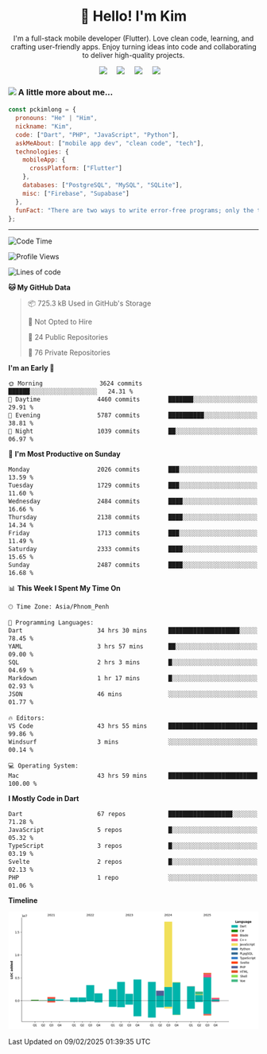 <h1 align="center">👋 Hello! I'm Kim</h1>

<p align="center">
   I'm a full-stack mobile developer (Flutter). Love clean code, learning, and crafting user-friendly apps. Enjoy turning ideas into code and collaborating to deliver high-quality projects.
</p>

<p align="center">
  <a href="mailto:pochkimlong88@gmail.com"><img src="https://img.shields.io/badge/gmail-%23D14836.svg?&style=for-the-badge&logo=gmail&logoColor=white" /></a>&nbsp;&nbsp;&nbsp;&nbsp;
  <a href="https://t.me/pochkimlong/"><img src="https://img.shields.io/badge/telegram-%230077B5.svg?&style=for-the-badge&logo=telegram&logoColor=white" /></a>&nbsp;&nbsp;&nbsp;&nbsp;
  <a href="https://www.youtube.com/@PochKimlong/"><img src="https://img.shields.io/badge/youtube-%23dc2743.svg?&style=for-the-badge&logo=youtube&logoColor=white" /></a>&nbsp;&nbsp;&nbsp;&nbsp;
  <a href="https://www.tiktok.com/@pckimlong/"><img src="https://img.shields.io/badge/tiktok-%23000000.svg?&style=for-the-badge&logo=tiktok&logoColor=white" /></a>&nbsp;&nbsp;&nbsp;&nbsp;
</p>

### <img src="https://media.giphy.com/media/VgCDAzcKvsR6OM0uWg/giphy.gif" width="50"> A little more about me...  

```javascript
const pckimlong = {
  pronouns: "He" | "Him",
  nickname: "Kim",
  code: ["Dart", "PHP", "JavaScript", "Python"],
  askMeAbout: ["mobile app dev", "clean code", "tech"],
  technologies: {
    mobileApp: {
      crossPlatform: ["Flutter"]
    },
    databases: ["PostgreSQL", "MySQL", "SQLite"],
    misc: ["Firebase", "Supabase"]
  },
  funFact: "There are two ways to write error-free programs; only the third one works."
};
```
---

<!--START_SECTION:waka-->
![Code Time](http://img.shields.io/badge/Code%20Time-1%2C033%20hrs%2015%20mins-blue)

![Profile Views](http://img.shields.io/badge/Profile%20Views-0-blue)

![Lines of code](https://img.shields.io/badge/From%20Hello%20World%20I%27ve%20Written-30.5%20million%20lines%20of%20code-blue)

**🐱 My GitHub Data** 

> 📦 725.3 kB Used in GitHub's Storage 
 > 
> 🚫 Not Opted to Hire
 > 
> 📜 24 Public Repositories 
 > 
> 🔑 76 Private Repositories 
 > 
**I'm an Early 🐤** 

```text
🌞 Morning                3624 commits        ██████░░░░░░░░░░░░░░░░░░░   24.31 % 
🌆 Daytime                4460 commits        ███████░░░░░░░░░░░░░░░░░░   29.91 % 
🌃 Evening                5787 commits        ██████████░░░░░░░░░░░░░░░   38.81 % 
🌙 Night                  1039 commits        ██░░░░░░░░░░░░░░░░░░░░░░░   06.97 % 
```
📅 **I'm Most Productive on Sunday** 

```text
Monday                   2026 commits        ███░░░░░░░░░░░░░░░░░░░░░░   13.59 % 
Tuesday                  1729 commits        ███░░░░░░░░░░░░░░░░░░░░░░   11.60 % 
Wednesday                2484 commits        ████░░░░░░░░░░░░░░░░░░░░░   16.66 % 
Thursday                 2138 commits        ████░░░░░░░░░░░░░░░░░░░░░   14.34 % 
Friday                   1713 commits        ███░░░░░░░░░░░░░░░░░░░░░░   11.49 % 
Saturday                 2333 commits        ████░░░░░░░░░░░░░░░░░░░░░   15.65 % 
Sunday                   2487 commits        ████░░░░░░░░░░░░░░░░░░░░░   16.68 % 
```


📊 **This Week I Spent My Time On** 

```text
🕑︎ Time Zone: Asia/Phnom_Penh

💬 Programming Languages: 
Dart                     34 hrs 30 mins      ████████████████████░░░░░   78.45 % 
YAML                     3 hrs 57 mins       ██░░░░░░░░░░░░░░░░░░░░░░░   09.00 % 
SQL                      2 hrs 3 mins        █░░░░░░░░░░░░░░░░░░░░░░░░   04.69 % 
Markdown                 1 hr 17 mins        █░░░░░░░░░░░░░░░░░░░░░░░░   02.93 % 
JSON                     46 mins             ░░░░░░░░░░░░░░░░░░░░░░░░░   01.77 % 

🔥 Editors: 
VS Code                  43 hrs 55 mins      █████████████████████████   99.86 % 
Windsurf                 3 mins              ░░░░░░░░░░░░░░░░░░░░░░░░░   00.14 % 

💻 Operating System: 
Mac                      43 hrs 59 mins      █████████████████████████   100.00 % 
```

**I Mostly Code in Dart** 

```text
Dart                     67 repos            ██████████████████░░░░░░░   71.28 % 
JavaScript               5 repos             █░░░░░░░░░░░░░░░░░░░░░░░░   05.32 % 
TypeScript               3 repos             █░░░░░░░░░░░░░░░░░░░░░░░░   03.19 % 
Svelte                   2 repos             █░░░░░░░░░░░░░░░░░░░░░░░░   02.13 % 
PHP                      1 repo              ░░░░░░░░░░░░░░░░░░░░░░░░░   01.06 % 
```



**Timeline**

![Lines of Code chart](https://raw.githubusercontent.com/pckimlong/pckimlong/main/assets/bar_graph.png)


 Last Updated on 09/02/2025 01:39:35 UTC
<!--END_SECTION:waka-->

<!---
PochKimlong/PochKimlong is a ✨ special ✨ repository because its `README.md` (this file) appears on your GitHub profile.
You can click the Preview link to take a look at your changes.
--->
